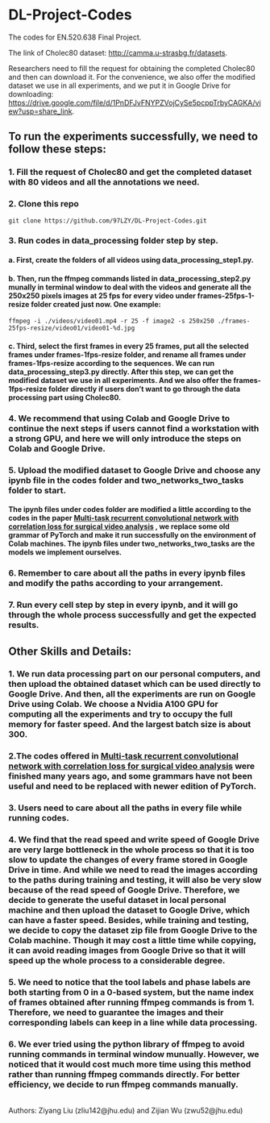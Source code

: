 # DL-Project-Codes
The codes for EN.520.638 Final Project.

The link of Cholec80 dataset: http://camma.u-strasbg.fr/datasets.

Researchers need to fill the request for obtaining the completed Cholec80 and then can download it. For the convenience, we also offer the modified dataset we use in all experiments, and we put it in Google Drive for downloading: https://drive.google.com/file/d/1PnDFJvFNYPZVojCySe5pcppTrbyCAGKA/view?usp=share_link.

## To run the experiments successfully, we need to follow these steps:

###	1. Fill the request of Cholec80 and get the completed dataset with 80 videos and all the annotations we need.
### 2. Clone this repo
`git clone https://github.com/97LZY/DL-Project-Codes.git`
### 3. Run codes in data_processing folder step by step. 
#### a. First, create the folders of all videos using data_processing_step1.py.
#### b. Then, run the ffmpeg commands listed in data_processing_step2.py munally in terminal window to deal with the videos and generate all the 250x250 pixels images at 25 fps for every video under frames-25fps-1-resize folder created just now. One example:
`ffmpeg -i ./videos/video01.mp4 -r 25 -f image2 -s 250x250 ./frames-25fps-resize/video01/video01-%d.jpg`
#### c. Third, select the first frames in every 25 frames, put all the selected frames under frames-1fps-resize folder, and rename all frames under frames-1fps-resize according to the sequences. We can run data_processing_step3.py directly. After this step, we can get the modified dataset we use in all experiments. And we also offer the frames-1fps-resize folder directly if users don’t want to go through the data processing part using Cholec80.
### 4. We recommend that using Colab and Google Drive to continue the next steps if users cannot find a workstation with a strong GPU, and here we will only introduce the steps on Colab and Google Drive.
### 5. Upload the modified dataset to Google Drive and choose any ipynb file in the codes folder and two_networks_two_tasks folder to start. 
#### The ipynb files under codes folder are modified a little according to the codes in the paper [Multi-task recurrent convolutional network with correlation loss for surgical video analysis](https://github.com/YuemingJin/MTRCNet-CL#readme) , we replace some old grammar of PyTorch and make it run successfully on the environment of Colab machines. The ipynb files under two_networks_two_tasks are the models we implement ourselves.
### 6. Remember to care about all the paths in every ipynb files and modify the paths according to your arrangement.
### 7. Run every cell step by step in every ipynb, and it will go through the whole process successfully and get the expected results.

## Other Skills and Details:

### 1. We run data processing part on our personal computers, and then upload the obtained dataset which can be used directly to Google Drive. And then, all the experiments are run on Google Drive using Colab. We choose a Nvidia A100 GPU for computing all the experiments and try to occupy the full memory for faster speed. And the largest batch size is about 300.
### 2.The codes offered in [Multi-task recurrent convolutional network with correlation loss for surgical video analysis](https://github.com/YuemingJin/MTRCNet-CL#readme) were finished many years ago, and some grammars have not been useful and need to be replaced with newer edition of PyTorch.
### 3. Users need to care about all the paths in every file while running codes.
### 4. We find that the read speed and write speed of Google Drive are very large bottleneck in the whole process so that it is too slow to update the changes of every frame stored in Google Drive in time. And while we need to read the images according to the paths during training and testing, it will also be very slow because of the read speed of Google Drive. Therefore, we decide to generate the useful dataset in local personal machine and then upload the dataset to Google Drive, which can have a faster speed. Besides, while training and testing, we decide to copy the dataset zip file from Google Drive to the Colab machine. Though it may cost a little time while copying, it can avoid reading images from Google Drive so that it will speed up the whole process to a considerable degree.
### 5. We need to notice that the tool labels and phase labels are both starting from 0 in a 0-based system, but the name index of frames obtained after running ffmpeg commands is from 1. Therefore, we need to guarantee the images and their corresponding labels can keep in a line while data processing.
### 6. We ever tried using the python library of ffmpeg to avoid running commands in terminal window munually. However, we noticed that it would cost much more time using this method rather than running ffmpeg commands directly. For better efficiency, we decide to run ffmpeg commands manually. 
<br/>
Authors: Ziyang Liu (zliu142@jhu.edu) and Zijian Wu (zwu52@jhu.edu)
